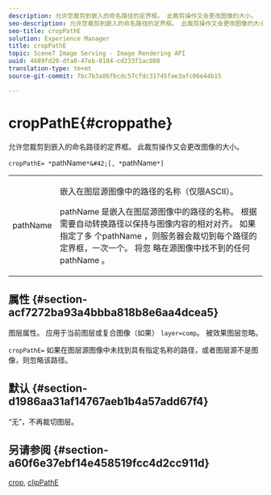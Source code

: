 ```yaml
---
description: 允许您裁剪到嵌入的命名路径的定界框。 此裁剪操作又会更改图像的大小。
seo-description: 允许您裁剪到嵌入的命名路径的定界框。 此裁剪操作又会更改图像的大小。
seo-title: cropPathE
solution: Experience Manager
title: cropPathE
topic: Scene7 Image Serving - Image Rendering API
uuid: 4689fd20-dfa0-47eb-8184-cd233f1ac088
translation-type: tm+mt
source-git-commit: 7bc7b3a86fbcdc57cfdc31745fae3afc06e44b15

---
```



# cropPathE{#croppathe}

允许您裁剪到嵌入的命名路径的定界框。 此裁剪操作又会更改图像的大小。

`cropPathE= *`pathName`*&#42;[, *`pathName`*]`

<table id="table_598304852E844456AB3AC9FF1F178B71"> 
 <tbody> 
  <tr> 
   <td colname="col1"> <p><span class="codeph"><span class="varname"> pathName</span></span> </p> </td> 
   <td colname="col2"> <p>嵌入在图层源图像中的路径的名称（仅限ASCII）。 </p> <p> <span class="codeph"><span class="varname"> pathName</span></span> 是嵌入在图层源图像中的路径的名称。 根据需要自动转换路径以保持与图像内容的相对对齐。 如果指定了多 <span class="codeph"><span class="varname"> 个pathName</span></span> ，则服务器会裁切到每个路径的定界框，一次一个。 将忽 <span class="codeph"><span class="varname"> 略在源图像中找不到的任何pathName</span></span> 。 </p> </td> 
  </tr> 
 </tbody> 
</table>

## 属性 {#section-acf7272ba93a4bbba818b8e6aa4dcea5}

图层属性。 应用于当前图层或复合图像（如果） `layer=comp`。 被效果图层忽略。

`cropPathE=` 如果在图层源图像中未找到具有指定名称的路径，或者图层源不是图像，则忽略该路径。

## 默认 {#section-d1986aa31af14767aeb1b4a57add67f4}

“无”，不再裁切图层。

## 另请参阅 {#section-a60f6e37ebf14e458519fcc4d2cc911d}

[crop](../../../../../is-api/http-ref/image-serving-api-ref/c-http-protocol-reference/c-command-reference/r-crop.md#reference-6fd0f6399966446ab4425ce050572eab), [clipPathE](../../../../../is-api/http-ref/image-serving-api-ref/c-http-protocol-reference/c-command-reference/r-clippath.md#reference-8139b1b52dc54749b51b109521ddf83d)
